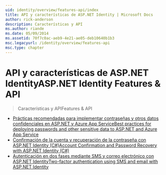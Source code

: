 ```yaml
---
uid: identity/overview/features-api/index
title: API y características de ASP.NET Identity | Microsoft Docs
author: rick-anderson
description: Características y API
ms.author: riande
ms.date: 05/09/2014
ms.assetid: 70f7c0ac-aeb9-4e21-ae05-deb10640b1b3
msc.legacyurl: /identity/overview/features-api
msc.type: chapter
---
```

<a name="aspnet-identity-features--api"></a><span data-ttu-id="2f62d-103">API y características de ASP.NET Identity</span><span class="sxs-lookup"><span data-stu-id="2f62d-103">ASP.NET Identity Features & API</span></span>
====================
> <span data-ttu-id="2f62d-104">Características y API</span><span class="sxs-lookup"><span data-stu-id="2f62d-104">Features & API</span></span>


- [<span data-ttu-id="2f62d-105">Prácticas recomendadas para implementar contraseñas y otros datos confidenciales en ASP.NET y Azure App Service</span><span class="sxs-lookup"><span data-stu-id="2f62d-105">Best practices for deploying passwords and other sensitive data to ASP.NET and Azure App Service</span></span>](best-practices-for-deploying-passwords-and-other-sensitive-data-to-aspnet-and-azure.md)
- [<span data-ttu-id="2f62d-106">Confirmación de la cuenta y recuperación de la contraseña con ASP.NET Identity (C#)</span><span class="sxs-lookup"><span data-stu-id="2f62d-106">Account Confirmation and Password Recovery with ASP.NET Identity (C#)</span></span>](account-confirmation-and-password-recovery-with-aspnet-identity.md)
- [<span data-ttu-id="2f62d-107">Autenticación en dos fases mediante SMS y correo electrónico con ASP.NET Identity</span><span class="sxs-lookup"><span data-stu-id="2f62d-107">Two-factor authentication using SMS and email with ASP.NET Identity</span></span>](two-factor-authentication-using-sms-and-email-with-aspnet-identity.md)

